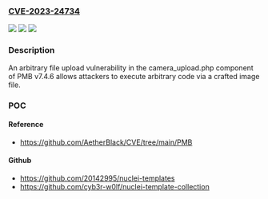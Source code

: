 ### [CVE-2023-24734](https://cve.mitre.org/cgi-bin/cvename.cgi?name=CVE-2023-24734)
![](https://img.shields.io/static/v1?label=Product&message=n%2Fa&color=blue)
![](https://img.shields.io/static/v1?label=Version&message=n%2Fa&color=blue)
![](https://img.shields.io/static/v1?label=Vulnerability&message=n%2Fa&color=brighgreen)

### Description

An arbitrary file upload vulnerability in the camera_upload.php component of PMB v7.4.6 allows attackers to execute arbitrary code via a crafted image file.

### POC

#### Reference
- https://github.com/AetherBlack/CVE/tree/main/PMB

#### Github
- https://github.com/20142995/nuclei-templates
- https://github.com/cyb3r-w0lf/nuclei-template-collection

